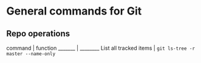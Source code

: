 # General commands for Git
## Repo operations
command | function
_______ | ________
List all tracked items | ```git ls-tree -r master --name-only```
